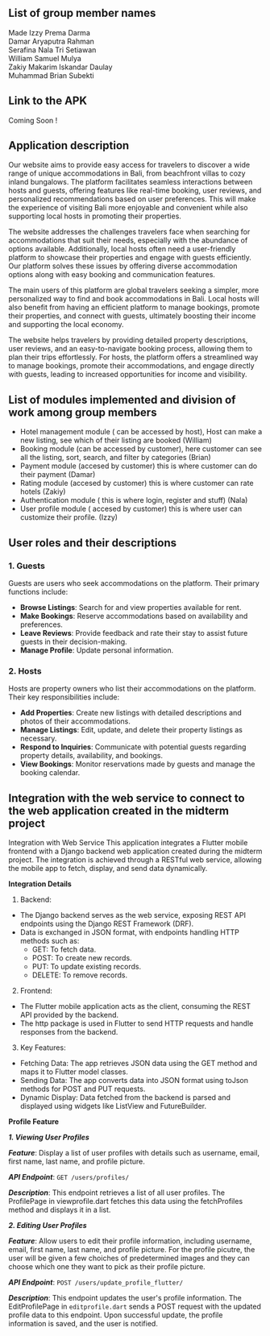 ## **List of group member names**
Made Izzy Prema Darma <br>
Damar Aryaputra Rahman <br> 
Serafina Nala Tri Setiawan <br>
William Samuel Mulya <br>
Zakiy Makarim Iskandar Daulay <br>
Muhammad Brian Subekti <br>

## **Link to the APK**
Coming Soon !

## **Application description**
Our website aims to provide easy access for travelers to discover a wide range of unique accommodations in Bali, from beachfront villas to cozy inland bungalows. The platform facilitates seamless interactions between hosts and guests, offering features like real-time booking, user reviews, and personalized recommendations based on user preferences. This will make the experience of visiting Bali more enjoyable and convenient while also supporting local hosts in promoting their properties.

The website addresses the challenges travelers face when searching for accommodations that suit their needs, especially with the abundance of options available. Additionally, local hosts often need a user-friendly platform to showcase their properties and engage with guests efficiently. Our platform solves these issues by offering diverse accommodation options along with easy booking and communication features.

The main users of this platform are global travelers seeking a simpler, more personalized way to find and book accommodations in Bali. Local hosts will also benefit from having an efficient platform to manage bookings, promote their properties, and connect with guests, ultimately boosting their income and supporting the local economy.

The website helps travelers by providing detailed property descriptions, user reviews, and an easy-to-navigate booking process, allowing them to plan their trips effortlessly. For hosts, the platform offers a streamlined way to manage bookings, promote their accommodations, and engage directly with guests, leading to increased opportunities for income and visibility.

## **List of modules implemented and division of work among group members**
* Hotel management module ( can be accessed by host), Host can make a new listing, see which of their listing are booked (William)
* Booking module (can be accessed by customer), here customer can see all the listing, sort, search, and filter by categories (Brian)
* Payment module (accesed by customer) this is where customer can do their payment (Damar)
* Rating module (accesed by customer) this is where customer can rate hotels (Zakiy)
* Authentication module ( this is where login, register and stuff) (Nala)
* User profile module ( accesed by customer) this is where user can customize their profile. (Izzy)

## **User roles and their descriptions**

### 1. Guests
Guests are users who seek accommodations on the platform. Their primary functions include:
- **Browse Listings**: Search for and view properties available for rent.
- **Make Bookings**: Reserve accommodations based on availability and preferences.
- **Leave Reviews**: Provide feedback and rate their stay to assist future guests in their decision-making.
- **Manage Profile**: Update personal information.
### 2. Hosts
Hosts are property owners who list their accommodations on the platform. Their key responsibilities include:
- **Add Properties**: Create new listings with detailed descriptions and photos of their accommodations.
- **Manage Listings**: Edit, update, and delete their property listings as necessary.
- **Respond to Inquiries**: Communicate with potential guests regarding property details, availability, and bookings.
- **View Bookings**: Monitor reservations made by guests and manage the booking calendar.

## **Integration with the web service to connect to the web application created in the midterm project**

Integration with Web Service
This application integrates a Flutter mobile frontend with a Django backend web application created during the midterm project. The integration is achieved through a RESTful web service, allowing the mobile app to fetch, display, and send data dynamically.

**Integration Details**

1. Backend:

* The Django backend serves as the web service, exposing REST API endpoints using the Django REST Framework (DRF).
* Data is exchanged in JSON format, with endpoints handling HTTP methods such as:
  * GET: To fetch data.
  * POST: To create new records.
  * PUT: To update existing records.
  * DELETE: To remove records.

2. Frontend:

* The Flutter mobile application acts as the client, consuming the REST API provided by the backend.
* The http package is used in Flutter to send HTTP requests and handle responses from the backend.

3. Key Features:

* Fetching Data: The app retrieves JSON data using the GET method and maps it to Flutter model classes.
* Sending Data: The app converts data into JSON format using toJson methods for POST and PUT requests.
* Dynamic Display: Data fetched from the backend is parsed and displayed using widgets like ListView and FutureBuilder.

**Profile Feature**

***1. Viewing User Profiles***

***Feature***: Display a list of user profiles with details such as username, email, first name, last name, and profile picture.

***API Endpoint***: ```GET /users/profiles/```

***Description***: This endpoint retrieves a list of all user profiles. The ProfilePage in viewprofile.dart fetches this data using the fetchProfiles method and displays it in a list.

***2. Editing User Profiles***
   
***Feature***: Allow users to edit their profile information, including username, email, first name, last name, and profile picture. For the profile picutre, the user will be given a few choiches of predetermined images and they can choose which one they want to pick as their profile picture.

***API Endpoint***: ```POST /users/update_profile_flutter/``` 

***Description***: This endpoint updates the user's profile information. The EditProfilePage in ```editprofile.dart``` sends a POST request with the updated profile data to this endpoint. Upon successful update, the profile information is saved, and the user is notified.
